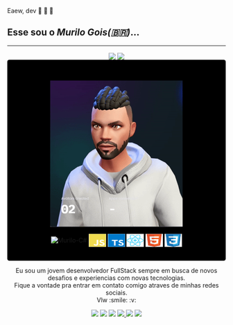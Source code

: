 Eaew, dev :rocket: :rocket: :rocket: 
## Esse sou o ***Murilo Gois(🇧🇷)***...
---
<div align="center">
  <img align="center" height=180 src="https://github-readme-stats.vercel.app/api?username=goismurilo&show_icons=true&theme=outrun&include_all_commits=true&count_private=true" />
  <img align="center" height=180 src="https://github-readme-stats.vercel.app/api/top-langs/?username=goismurilo&layout=compact&langs_count=8&theme=outrun" />
</div>
  
 <div align="center" style="display: inline_block; background-color: #000; border-radius: 1%; padding:2rem">
	<div align="center" style="margin: 1rem">
    	<img align="center" alt="Murilo Avatar MetaVerso" src="./gif/metaverso-avatar.gif">
  	</div>
    <img align="center" alt="Murilo-C#" height="30" width="30" src="https://user-images.githubusercontent.com/39069727/129460992-1706f4ea-069c-4726-bdd6-be654ffc40b7.png">
    <img align="center" alt="Murilo-Js" height="30" width="40" src="https://raw.githubusercontent.com/devicons/devicon/master/icons/javascript/javascript-plain.svg">
    <img align="center" alt="Murilo-Ts" height="30" width="40" src="https://raw.githubusercontent.com/devicons/devicon/master/icons/typescript/typescript-plain.svg">
    <img align="center" alt="Murilo-React" height="30" width="40" src="https://raw.githubusercontent.com/devicons/devicon/master/icons/react/react-original.svg">
    <img align="center" alt="Murilo-HTML" height="30" width="40" src="https://raw.githubusercontent.com/devicons/devicon/master/icons/html5/html5-original.svg">
    <img align="center" alt="Murilo-CSS" height="30" width="40" src="https://raw.githubusercontent.com/devicons/devicon/master/icons/css3/css3-original.svg">
</div>

<p align="center">
Eu sou um jovem desenvolvedor FullStack sempre em busca de novos desafios e experiencias com novas tecnologias. <br/>
Fique a vontade pra entrar em contato comigo atraves de minhas redes sociais.</br>
Vlw :smile: :v:
</p>
<div align="center"> 

  <a href="https://instagram.com/goismurilo" target="_blank"><img src="https://img.shields.io/badge/-Instagram-%23E4405F?style=for-the-badge&logo=instagram&logoColor=white" target="_blank"></a>
 	<a href="https://www.twitch.tv/goismurilo" target="_blank"><img src="https://img.shields.io/badge/Twitch-9146FF?style=for-the-badge&logo=twitch&logoColor=white" target="_blank"></a>
  <a href = "mailto:murilogoisalmeida@gmail.com"><img src="https://img.shields.io/badge/-Gmail-%23333?style=for-the-badge&logo=gmail&logoColor=white" target="_blank"></a>
      <a href="https://www.linkedin.com/in/goismurilo">
       <img src="https://img.shields.io/badge/-LinkedIn-%230077B5?style=for-the-badge&logo=linkedin&logoColor=white" target="_blank">
    </a>
    <a href="https://www.behance.net/goismurilo" target="_blank"><img src="https://img.shields.io/badge/-Behance-blue?style=for-the-badge&logo=behance&logoColor=white" target="_blank"></a>
    <a href="https://twitter.com/goixmurilo" target="_blank"><img src="https://img.shields.io/badge/Twitter-1DA1F2?style=for-the-badge&logo=twitter&logoColor=white" target="_blank"></a>
 
</div>


<!-- 
	#7848a8	rgb (120, 72, 168)	Royal Lavender
	#481860	rgb (72, 24, 96)	Obsidian Shell
	#603090	rgb (96, 48, 144)	True Purple
	#481890	rgb (72, 24, 144)	Eggplant Tint -->